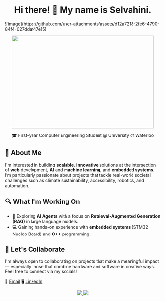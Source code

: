 <h1 align="center">Hi there! 👋 My name is Selvahini.</h1>
![image](https://github.com/user-attachments/assets/d12a7218-2fe6-4790-84f4-027ddaf47e15)

<p align="center">
  <img width="460" height="300" src="[https://picsum.photos/460/300](https://i.pinimg.com/736x/c6/2b/b1/c62bb15ed4d06cd2e75afc29232bff5c.jpg)">
</p>
<div align="center">
🎓 First-year Computer Engineering Student @ University of Waterloo 
</div>

## 💬 About Me
I'm interested in building **scalable**, **innovative** solutions at the intersection of **web** development, **AI** and **machine learning**, and **embedded systems**. I’m particularly passionate about projects that tackle real-world societal challenges such as climate sustainability, accessibility, robotics, and automation.

## 🔍 What I'm Working On
- 🤖 Exploring **AI Agents** with a focus on **Retrieval-Augmented Generation (RAG)** in large language models.
- 💻 Gaining hands-on experience with **embedded systems** (STM32 Nucleo Board) and **C++** programming.

## 🤝 Let's Collaborate
I'm always open to collaborating on projects that make a meaningful impact — especially those that combine hardware and software in creative ways. Feel free to connect via my socials!

📧 [Email](s5kamala@uwaterloo.ca)
🖥️ [LinkedIn](s5kamala@uwaterloo.ca)

<div align="center">
  <a href="chijiokeokorji@gmail.com">
    <img src="https://img.shields.io/badge/Gmail-333333?style=for-the-badge&logo=gmail&logoColor=red" />
  </a>
  <a href="https://linkedin.com/in/chijiokeokorji" target="_blank">
    <img src="https://img.shields.io/badge/LinkedIn-0077B5?style=for-the-badge&logo=linkedin&logoColor=white" target="_blank" />
  </a>
</div>

